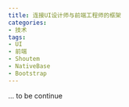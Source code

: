 ```yaml
---
title: 连接UI设计师与前端工程师的框架
categories:
- 技术
tags:
- UI
- 前端
- Shoutem
- NativeBase
- Bootstrap
---
```


... to be continue
